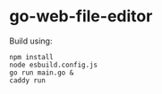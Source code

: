 # go-web-file-editor


Build using:

```
npm install
node esbuild.config.js
go run main.go &
caddy run
```